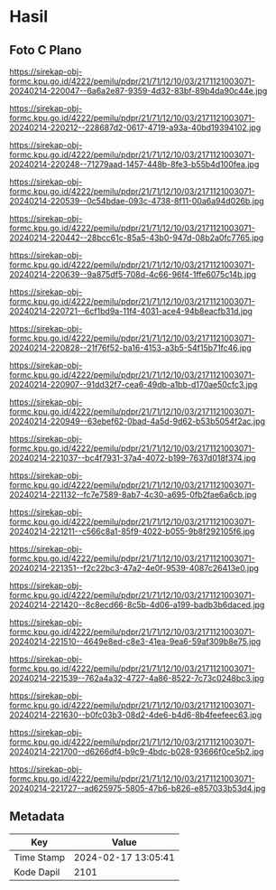 # Hasil

## Foto C Plano

https://sirekap-obj-formc.kpu.go.id/4222/pemilu/pdpr/21/71/12/10/03/2171121003071-20240214-220047--6a6a2e87-9359-4d32-83bf-89b4da90c44e.jpg

https://sirekap-obj-formc.kpu.go.id/4222/pemilu/pdpr/21/71/12/10/03/2171121003071-20240214-220212--228687d2-0617-4719-a93a-40bd19394102.jpg

https://sirekap-obj-formc.kpu.go.id/4222/pemilu/pdpr/21/71/12/10/03/2171121003071-20240214-220248--71279aad-1457-448b-8fe3-b55b4d100fea.jpg

https://sirekap-obj-formc.kpu.go.id/4222/pemilu/pdpr/21/71/12/10/03/2171121003071-20240214-220539--0c54bdae-093c-4738-8f11-00a6a94d026b.jpg

https://sirekap-obj-formc.kpu.go.id/4222/pemilu/pdpr/21/71/12/10/03/2171121003071-20240214-220442--28bcc61c-85a5-43b0-947d-08b2a0fc7765.jpg

https://sirekap-obj-formc.kpu.go.id/4222/pemilu/pdpr/21/71/12/10/03/2171121003071-20240214-220639--9a875df5-708d-4c66-96f4-1ffe6075c14b.jpg

https://sirekap-obj-formc.kpu.go.id/4222/pemilu/pdpr/21/71/12/10/03/2171121003071-20240214-220721--6cf1bd9a-11f4-4031-ace4-94b8eacfb31d.jpg

https://sirekap-obj-formc.kpu.go.id/4222/pemilu/pdpr/21/71/12/10/03/2171121003071-20240214-220828--21f76f52-ba16-4153-a3b5-54f15b71fc46.jpg

https://sirekap-obj-formc.kpu.go.id/4222/pemilu/pdpr/21/71/12/10/03/2171121003071-20240214-220907--91dd32f7-cea6-49db-a1bb-d170ae50cfc3.jpg

https://sirekap-obj-formc.kpu.go.id/4222/pemilu/pdpr/21/71/12/10/03/2171121003071-20240214-220949--63ebef62-0bad-4a5d-9d62-b53b5054f2ac.jpg

https://sirekap-obj-formc.kpu.go.id/4222/pemilu/pdpr/21/71/12/10/03/2171121003071-20240214-221037--bc4f7931-37a4-4072-b199-7637d018f374.jpg

https://sirekap-obj-formc.kpu.go.id/4222/pemilu/pdpr/21/71/12/10/03/2171121003071-20240214-221132--fc7e7589-8ab7-4c30-a695-0fb2fae6a6cb.jpg

https://sirekap-obj-formc.kpu.go.id/4222/pemilu/pdpr/21/71/12/10/03/2171121003071-20240214-221211--c566c8a1-85f9-4022-b055-9b8f292105f6.jpg

https://sirekap-obj-formc.kpu.go.id/4222/pemilu/pdpr/21/71/12/10/03/2171121003071-20240214-221351--f2c22bc3-47a2-4e0f-9539-4087c26413e0.jpg

https://sirekap-obj-formc.kpu.go.id/4222/pemilu/pdpr/21/71/12/10/03/2171121003071-20240214-221420--8c8ecd66-8c5b-4d06-a199-badb3b6daced.jpg

https://sirekap-obj-formc.kpu.go.id/4222/pemilu/pdpr/21/71/12/10/03/2171121003071-20240214-221510--4649e8ed-c8e3-41ea-9ea6-59af309b8e75.jpg

https://sirekap-obj-formc.kpu.go.id/4222/pemilu/pdpr/21/71/12/10/03/2171121003071-20240214-221539--762a4a32-4727-4a86-8522-7c73c0248bc3.jpg

https://sirekap-obj-formc.kpu.go.id/4222/pemilu/pdpr/21/71/12/10/03/2171121003071-20240214-221630--b0fc03b3-08d2-4de6-b4d6-8b4feefeec63.jpg

https://sirekap-obj-formc.kpu.go.id/4222/pemilu/pdpr/21/71/12/10/03/2171121003071-20240214-221700--d6266df4-b9c9-4bdc-b028-93666f0ce5b2.jpg

https://sirekap-obj-formc.kpu.go.id/4222/pemilu/pdpr/21/71/12/10/03/2171121003071-20240214-221727--ad625975-5805-47b6-b826-e857033b53d4.jpg


## Metadata

| Key        | Value               |
| ---------- | ------------------- |
| Time Stamp | 2024-02-17 13:05:41 |
| Kode Dapil | 2101                |



